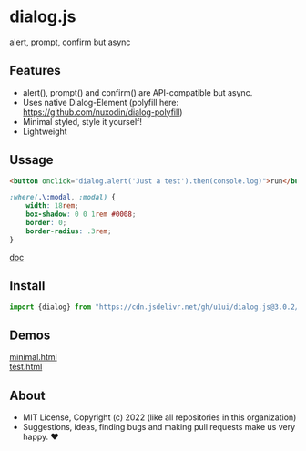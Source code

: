 # dialog.js
alert, prompt, confirm but async

## Features

- alert(), prompt() and confirm() are API-compatible but async.
- Uses native Dialog-Element (polyfill here: https://github.com/nuxodin/dialog-polyfill)
- Minimal styled, style it yourself!
- Lightweight

## Ussage

```html
<button onclick="dialog.alert('Just a test').then(console.log)">run</button>
```

```css
:where(.\:modal, :modal) {
    width: 18rem;
    box-shadow: 0 0 1rem #0008;
    border: 0;
    border-radius: .3rem;
}
```

[doc](https://doc.deno.land/https://cdn.jsdelivr.net/gh/u1ui/dialog.js@3.0.2/dialog.js)

## Install

```js
import {dialog} from "https://cdn.jsdelivr.net/gh/u1ui/dialog.js@3.0.2/dialog.min.js"
```

## Demos

[minimal.html](https://raw.githack.com/u1ui/dialog.js/main/tests/minimal.html)  
[test.html](https://raw.githack.com/u1ui/dialog.js/main/tests/test.html)  

## About

- MIT License, Copyright (c) 2022 <u1> (like all repositories in this organization) <br>
- Suggestions, ideas, finding bugs and making pull requests make us very happy. ♥

